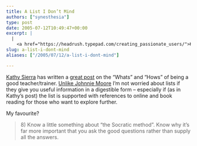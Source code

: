 ```yaml
---
title: A List I Don’t Mind
authors: ["synesthesia"]
type: post
date: 2005-07-12T10:49:47+00:00
excerpt: |
  |
    <a href="https://headrush.typepad.com/creating_passionate_users/">Kathy Sierra</a> has written a <a href="https://headrush.typepad.com/creating_passionate_users/2005/07/ten_tips_for_ne.html">great post</a> on the "Whats" and "Hows" of being a good teacher/trainer. <a href="https://www.johnniemoore.com/blog/archives/001034.php">Unlike Johnnie Moore</a> I'm not worried about lists if they give you useful information in a digestible form - especially if (as in Kathy's post) the list is supported with references to online and book reading for those who want to explore further.
slug: a-list-i-dont-mind 
aliases: ["/2005/07/12/a-list-i-dont-mind"]

---
```

[Kathy Sierra][1] has written a [great post][2] on the &#8220;Whats&#8221; and &#8220;Hows&#8221; of being a good teacher/trainer. [Unlike Johnnie Moore][3] I&#8217;m not worried about lists if they give you useful information in a digestible form &#8211; especially if (as in Kathy&#8217;s post) the list is supported with references to online and book reading for those who want to explore further. 

My favourite?

<blockquote cite="https://headrush.typepad.com/creating_passionate_users/2005/07/ten_tips_for_ne.html">
  <p>
    8) Know a little something about &#8220;the Socratic method&#8221;. Know why it&#8217;s far more important that you ask the good questions rather than supply all the answers.
  </p>
</blockquote>

 [1]: https://headrush.typepad.com/creating_passionate_users/
 [2]: https://headrush.typepad.com/creating_passionate_users/2005/07/ten_tips_for_ne.html
 [3]: https://www.johnniemoore.com/blog/archives/001034.php